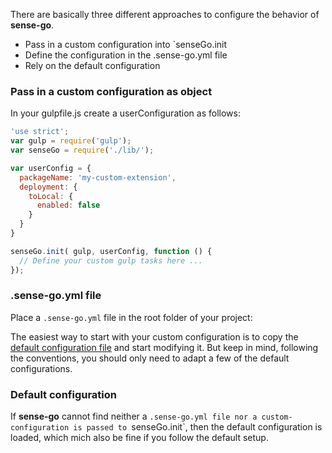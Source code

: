 There are basically three different approaches to configure the behavior of **sense-go**.

- Pass in a custom configuration into `senseGo.init
- Define the configuration in the .sense-go.yml file
- Rely on the default configuration

### Pass in a custom configuration as object

In your gulpfile.js create a userConfiguration as follows:

```js
'use strict';
var gulp = require('gulp');
var senseGo = require('./lib/');

var userConfig = {
  packageName: 'my-custom-extension',
  deployment: {
    toLocal: {
      enabled: false
    }
  }
}

senseGo.init( gulp, userConfig, function () {
  // Define your custom gulp tasks here ...
});

```

### .sense-go.yml file
Place a `.sense-go.yml` file in the root folder of your project:

The easiest way to start with your custom configuration is to copy the [default configuration file](src/default-config.yml) and start modifying it.
But keep in mind, following the conventions, you should only need to adapt a few of the default configurations.


### Default configuration
If **sense-go** cannot find neither a `.sense-go.yml file nor a custom-configuration is passed to `senseGo.init`, then the default configuration is loaded, which mich also be fine if you follow the default setup.



